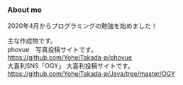 ### About me
2020年4月からプログラミングの勉強を始めました！  

主な作成物です。  
phovue　写真投稿サイトです。  
https://github.com/YoheiTakada-p/phovue  
大喜利SNS「OGY」 大喜利投稿サイトです。  
https://github.com/YoheiTakada-p/Java/tree/master/OGY
<!--
**YoheiTakada-p/YoheiTakada-p** is a ✨ _special_ ✨ repository because its `README.md` (this file) appears on your GitHub profile.

Here are some ideas to get you started:

- 🔭 I’m currently working on ...
- 🌱 I’m currently learning ...
- 👯 I’m looking to collaborate on ...
- 🤔 I’m looking for help with ...
- 💬 Ask me about ...
- 📫 How to reach me: ...
- 😄 Pronouns: ...
- ⚡ Fun fact: ...
-->
